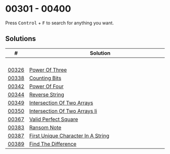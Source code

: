# 00301 - 00400

Press <kbd>Control</kbd> + <kbd>F</kbd> to search for anything you want.

## Solutions
| # | Solution | Topic | Difficulty |
| --- | --- | --- | --- |
| | &emsp;&emsp;&emsp;&emsp;&emsp;&emsp;&emsp;&emsp;&emsp;&emsp;&emsp;&emsp;&emsp;&emsp;&emsp;&emsp;&emsp;&emsp;&emsp;&emsp;&emsp;&emsp;&emsp;&emsp;&emsp;&emsp;&emsp;&emsp; | &emsp;&emsp;&emsp;&emsp;&emsp;&emsp;&emsp;&emsp;&emsp;&emsp; | |  
| [00326](https://leetcode.com/problems/power-of-three/) | [Power Of Three](00326-power-of-three.cpp) | `Math` | Easy |  
| [00338](https://leetcode.com/problems/counting-bits/) | [Counting Bits](00338-counting-bits.cpp) | `Bit-Hacks` | Easy |  
| [00342](https://leetcode.com/problems/power-of-four/) | [Power Of Four](00342-power-of-four.cpp) | `Bit-Hacks` | Easy |  
| [00344](https://leetcode.com/problems/reverse-string/) | [Reverse String](00344-reverse-string.cpp) | `String` | Easy |  
| [00349](https://leetcode.com/problems/intersection-of-two-arrays/) | [Intersection Of Two Arrays](00349-intersection-of-two-arrays.cpp) | `Hashmap` | Easy |  
| [00350](https://leetcode.com/problems/intersection-of-two-arrays-ii/) | [Intersection Of Two Arrays Ii](00350-intersection-of-two-arrays-ii.cpp) | `Hashmap` | Easy |  
| [00367](https://leetcode.com/problems/valid-perfect-square/) | [Valid Perfect Square](00367-valid-perfect-square.cpp) | `Binary-Search` | Easy |  
| [00383](https://leetcode.com/problems/ransom-note/) | [Ransom Note](00383-ransom-note.cpp) | `Hashmap` | Easy |  
| [00387](https://leetcode.com/problems/first-unique-character-in-a-string/) | [First Unique Character In A String](00387-first-unique-character-in-a-string.cpp) | `Hashmap` | Easy |  
| [00389](https://leetcode.com/problems/find-the-difference/) | [Find The Difference](00389-find-the-difference.cpp) | `Bit-Hacks` | Easy |  